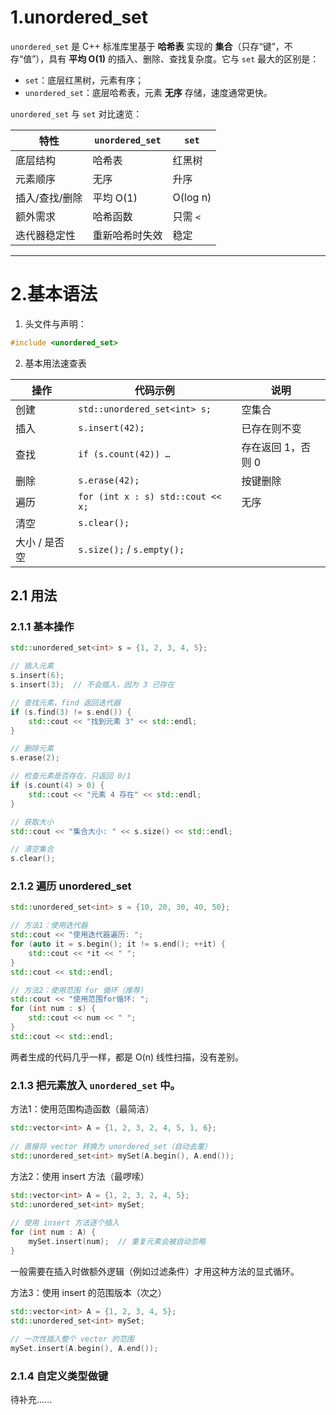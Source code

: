 # 1.unordered_set

`unordered_set` 是 C++ 标准库里基于 **哈希表** 实现的 **集合**（只存“键”，不存“值”），具有 **平均 O(1)** 的插入、删除、查找复杂度。它与 `set` 最大的区别是：

- `set`：底层红黑树，元素有序；  
- `unordered_set`：底层哈希表，元素 **无序** 存储，速度通常更快。

`unordered_set` 与 `set` 对比速览：

| 特性              | `unordered_set` | `set`        |
|-------------------|-----------------|--------------|
| 底层结构          | 哈希表          | 红黑树       |
| 元素顺序          | 无序            | 升序         |
| 插入/查找/删除    | 平均 O(1)       | O(log n)     |
| 额外需求          | 哈希函数        | 只需 `<`     |
| 迭代器稳定性      | 重新哈希时失效  | 稳定         |

---

# 2.基本语法

1. 头文件与声明：

```cpp
#include <unordered_set>
```

2. 基本用法速查表

| 操作                | 代码示例                                | 说明                     |
|---------------------|------------------------------------------|--------------------------|
| 创建                | `std::unordered_set<int> s;`             | 空集合                   |
| 插入                | `s.insert(42);`                          | 已存在则不变             |
| 查找                | `if (s.count(42)) …`                     | 存在返回 1，否则 0       |
| 删除                | `s.erase(42);`                           | 按键删除                 |
| 遍历                | `for (int x : s) std::cout << x;`        | 无序                     |
| 清空                | `s.clear();`                             |                          |
| 大小 / 是否空       | `s.size();` / `s.empty();`               |                          |

## 2.1 用法

### 2.1.1 基本操作

```cpp
std::unordered_set<int> s = {1, 2, 3, 4, 5};

// 插入元素
s.insert(6);
s.insert(3);  // 不会插入，因为 3 已存在

// 查找元素，find 返回迭代器
if (s.find(3) != s.end()) {
	std::cout << "找到元素 3" << std::endl;
}

// 删除元素
s.erase(2);

// 检查元素是否存在，只返回 0/1
if (s.count(4) > 0) {
	std::cout << "元素 4 存在" << std::endl;
}

// 获取大小
std::cout << "集合大小: " << s.size() << std::endl;

// 清空集合
s.clear();
```

### 2.1.2 遍历 unordered_set

```cpp
std::unordered_set<int> s = {10, 20, 30, 40, 50};

// 方法1：使用迭代器
std::cout << "使用迭代器遍历: ";
for (auto it = s.begin(); it != s.end(); ++it) {
	std::cout << *it << " ";
}
std::cout << std::endl;

// 方法2：使用范围 for 循环（推荐）
std::cout << "使用范围for循环: ";
for (int num : s) {
	std::cout << num << " ";
}
std::cout << std::endl;
```

两者生成的代码几乎一样，都是 O(n) 线性扫描，没有差别。

### 2.1.3 把元素放入 `unordered_set` 中。

方法1：使用范围构造函数（最简洁）

```cpp
std::vector<int> A = {1, 2, 3, 2, 4, 5, 1, 6};
    
// 直接将 vector 转换为 unordered_set（自动去重）
std::unordered_set<int> mySet(A.begin(), A.end());
```

方法2：使用 insert 方法（最啰嗦）

```cpp
std::vector<int> A = {1, 2, 3, 2, 4, 5};
std::unordered_set<int> mySet;
    
// 使用 insert 方法逐个插入
for (int num : A) {
	mySet.insert(num);  // 重复元素会被自动忽略
}
```

一般需要在插入时做额外逻辑（例如过滤条件）才用这种方法的显式循环。

方法3：使用 insert 的范围版本（次之）

```cpp
std::vector<int> A = {1, 2, 3, 4, 5};
std::unordered_set<int> mySet;
    
// 一次性插入整个 vector 的范围
mySet.insert(A.begin(), A.end());
```

### 2.1.4 自定义类型做键

待补充......

